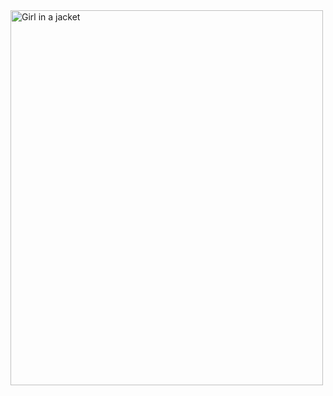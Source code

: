 <img src="https://scontent.fctg2-1.fna.fbcdn.net/v/t1.0-9/116011517_843295156197857_6597525864481873084_n.jpg?_nc_cat=107&_nc_sid=8bfeb9&_nc_ohc=D-L3QBV30qcAX8YZzKh&_nc_ht=scontent.fctg2-1.fna&oh=b5f6bc414d648a4f65af1560481c1e54&oe=5F3F2539" alt="Girl in a jacket" width="500" height="600">
